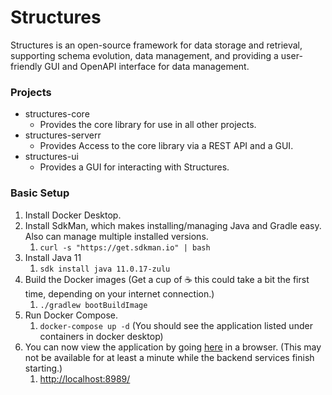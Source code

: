 # Structures
Structures is an open-source framework for data storage and retrieval, supporting schema evolution, data management, and providing a user-friendly GUI and OpenAPI interface for data management.


### Projects
* structures-core
  * Provides the core library for use in all other projects.
* structures-serverr
  * Provides Access to the core library via a REST API and a GUI.
* structures-ui
  * Provides a GUI for interacting with Structures.


### Basic Setup
1. Install Docker Desktop.
2. Install SdkMan, which makes installing/managing Java and Gradle easy.  Also can manage multiple installed versions.
   1. `curl -s "https://get.sdkman.io" | bash`
3. Install Java 11
   1. `sdk install java 11.0.17-zulu`
4. Build the Docker images (Get a cup of :coffee: this could take a bit the first time, depending on your internet connection.)
   1. `./gradlew bootBuildImage`
5. Run Docker Compose.
   1. `docker-compose up -d` (You should see the application listed under containers in docker desktop)
6. You can now view the application by going [here](http://localhost:8989/) in a browser. (This may not be available for at least a minute while the backend services finish starting.)
   1. [http://localhost:8989/](http://localhost:8989/)
